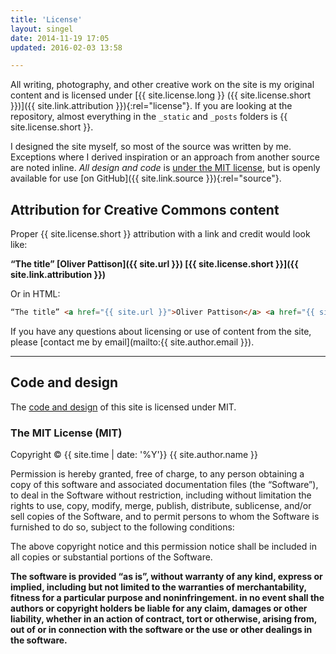 ```yaml
---
title: 'License'
layout: singel
date: 2014-11-19 17:05
updated: 2016-02-03 13:58

---
```


All writing, photography, and other creative work on the site is my original content and is licensed under [{{ site.license.long }} ({{ site.license.short }})]({{ site.link.attribution }}){:rel="license"}.  If you are looking at the repository, almost everything in the `_static` and `_posts` folders is {{ site.license.short }}.

I designed the site myself, so most of the source was written by me. Exceptions where I derived inspiration or an approach from another source are noted inline. *All design and code* is [under the MIT license](#code), but is openly available for use [on GitHub]({{ site.link.source }}){:rel="source"}.

## Attribution for Creative Commons content

Proper {{ site.license.short }} attribution with a link and credit would look like:

**“The title” [Oliver Pattison]({{ site.url }}) [{{ site.license.short }}]({{ site.link.attribution }})**

Or in HTML:

```html
“The title” <a href="{{ site.url }}">Oliver Pattison</a> <a href="{{ site.link.attribution }}">{{ site.license.short }}</a>
```

If you have any questions about licensing or use of content from the site, please [contact me by email](mailto:{{ site.author.email }}).

---

<h2 id="code">Code and design</h2>

<p>The <a href="{{ site.source_url.repo }}">code and design</a> of this site is licensed under MIT.</p>

<h3 id="mit">The MIT License (MIT)</h3>

<p>Copyright © {{ site.time | date: '%Y'}} {{ site.author.name }}</p>

<p>Permission is hereby granted, free of charge, to any person obtaining a copy of this software and associated documentation files (the “Software”), to deal in the Software without restriction, including without limitation the rights to use, copy, modify, merge, publish, distribute, sublicense, and/or sell copies of the Software, and to permit persons to whom the Software is furnished to do so, subject to the following conditions:</p>

<p>The above copyright notice and this permission notice shall be included in all copies or substantial portions of the Software.</p>

<p><strong>The software is provided “as is”, without warranty of any kind, express or implied, including but not limited to the warranties of merchantability, fitness for a particular purpose and noninfringement. in no event shall the authors or copyright holders be liable for any claim, damages or other liability, whether in an action of contract, tort or otherwise, arising from, out of or in connection with the software or the use or other dealings in the software.</strong></p>

